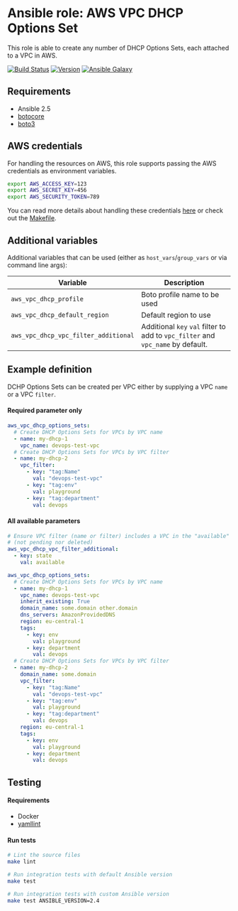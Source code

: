 # Ansible role: AWS VPC DHCP Options Set

This role is able to create any number of DHCP Options Sets, each attached to a VPC in AWS.

[![Build Status](https://travis-ci.org/Flaconi/ansible-role-aws-vpc-dhcp.svg?branch=master)](https://travis-ci.org/Flaconi/ansible-role-aws-vpc-dhcp)
[![Version](https://img.shields.io/github/tag/Flaconi/ansible-role-aws-vpc-dhcp.svg)](https://github.com/Flaconi/ansible-role-aws-vpc-dhcp/tags)
[![Ansible Galaxy](https://img.shields.io/ansible/role/d/25920.svg)](https://galaxy.ansible.com/Flaconi/aws-vpc-dhcp/)

## Requirements

* Ansible 2.5
* [botocore](https://pypi.org/project/botocore/)
* [boto3](https://pypi.org/project/boto3/)


## AWS credentials

For handling the resources on AWS, this role supports passing the AWS credentials as environment
variables.

```bash
export AWS_ACCESS_KEY=123
export AWS_SECRET_KEY=456
export AWS_SECURITY_TOKEN=789
```

You can read more details about handling these credentials [here][1] or check out the
[Makefile](./Makefile).


## Additional variables

Additional variables that can be used (either as `host_vars`/`group_vars` or via command line args):

| Variable                            | Description                  |
|-------------------------------------|------------------------------|
| `aws_vpc_dhcp_profile`               | Boto profile name to be used |
| `aws_vpc_dhcp_default_region`        | Default region to use        |
| `aws_vpc_dhcp_vpc_filter_additional` | Additional `key` `val` filter to add to `vpc_filter` and `vpc_name` by default. |


## Example definition

DCHP Options Sets can be created per VPC either by supplying a VPC `name` or a
VPC `filter`.

#### Required parameter only

```yml
aws_vpc_dhcp_options_sets:
  # Create DHCP Options Sets for VPCs by VPC name
  - name: my-dhcp-1
    vpc_name: devops-test-vpc
  # Create DHCP Options Sets for VPCs by VPC filter
  - name: my-dhcp-2
    vpc_filter:
      - key: "tag:Name"
        val: "devops-test-vpc"
      - key: "tag:env"
        val: playground
      - key: "tag:department"
        val: devops
```

#### All available parameters
```yml
# Ensure VPC filter (name or filter) includes a VPC in the "available" state
# (not pending nor deleted)
aws_vpc_dhcp_vpc_filter_additional:
  - key: state
    val: available

aws_vpc_dhcp_options_sets:
  # Create DHCP Options Sets for VPCs by VPC name
  - name: my-dhcp-1
    vpc_name: devops-test-vpc
    inherit_existing: True
    domain_name: some.domain other.domain
    dns_servers: AmazonProvidedDNS
    region: eu-central-1
    tags:
      - key: env
        val: playground
      - key: department
        val: devops
  # Create DHCP Options Sets for VPCs by VPC filter
  - name: my-dhcp-2
    domain_name: some.domain
    vpc_filter:
      - key: "tag:Name"
        val: "devops-test-vpc"
      - key: "tag:env"
        val: playground
      - key: "tag:department"
        val: devops
    region: eu-central-1
    tags:
      - key: env
        val: playground
      - key: department
        val: devops
```


## Testing

#### Requirements

* Docker
* [yamllint](https://github.com/adrienverge/yamllint)

#### Run tests

```bash
# Lint the source files
make lint

# Run integration tests with default Ansible version
make test

# Run integration tests with custom Ansible version
make test ANSIBLE_VERSION=2.4
```

[1]: https://boto3.readthedocs.io/en/latest/guide/configuration.html

